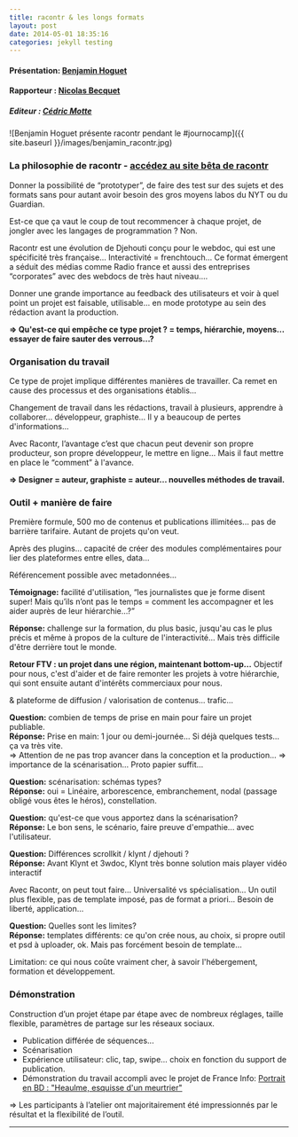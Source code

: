 ```yaml
---
title: racontr & les longs formats
layout: post
date: 2014-05-01 18:35:16
categories: jekyll testing
---
```


#### Présentation: [Benjamin Hoguet](https://twitter.com/benhoguet)
#### Rapporteur : [Nicolas Becquet](http://mediatype.be/)
##### Editeur : [Cédric Motte](https:twitter.com/chouing)

![Benjamin Hoguet présente racontr pendant le #journocamp]({{ site.baseurl }}/images/benjamin_racontr.jpg)


### La philosophie de racontr - [accédez au site bêta de racontr](http://racontr.com/)

Donner la possibilité de “prototyper”, de faire des test sur des sujets et des formats sans pour autant avoir besoin des gros moyens labos du NYT ou du Guardian.

Est-ce que ça vaut le coup de tout recommencer à chaque projet, de jongler avec les langages de programmation ? Non.

Racontr est une évolution de Djehouti conçu pour le webdoc, qui est une spécificité très française... Interactivité = frenchtouch... Ce format émergent a séduit des médias comme Radio france et aussi des entreprises “corporates” avec des webdocs de très haut niveau.... 

Donner une grande importance au feedback des utilisateurs et voir à quel point un projet est faisable, utilisable... en mode prototype au sein des rédaction avant la production. 

**=> Qu'est-ce qui empêche ce type projet ? = temps, hiérarchie, moyens... essayer de faire sauter des verrous...?**

### Organisation du travail

Ce type de projet implique différentes manières de travailler. Ca remet en cause des processus et des organisations établis... 

Changement de travail dans les rédactions, travail à plusieurs, apprendre à collaborer... développeur, graphiste… Il y a beaucoup de pertes d'informations...

Avec Racontr, l’avantage c’est que chacun peut devenir son propre producteur, son propre développeur, le mettre en ligne... Mais il faut mettre en place le “comment” à l'avance.

**=> Designer = auteur, graphiste = auteur... nouvelles méthodes de travail.**

### Outil + manière de faire

Première formule, 500 mo de contenus et publications illimitées... pas de barrière tarifaire. Autant de projets qu'on veut.

Après des plugins... capacité de créer des modules complémentaires pour lier des plateformes entre elles, data...

Référencement possible avec metadonnées... 

**Témoignage:** facilité d'utilisation, “les journalistes que je forme disent super! Mais qu’ils n’ont pas le temps = comment les accompagner et les aider auprès de leur hiérarchie…?”

**Réponse:** challenge sur la formation, du plus basic, jusqu'au cas le plus précis et même à propos de la culture de l'interactivité... Mais très difficile d'être derrière tout le monde.

**Retour FTV : un projet dans une région, maintenant bottom-up...** Objectif pour nous, c'est d'aider et de faire remonter les projets à votre hiérarchie, qui sont ensuite autant d'intérêts commerciaux pour nous.

& plateforme de diffusion / valorisation de contenus... trafic...

**Question:** combien de temps de prise en main pour faire un projet publiable.  
**Réponse:** Prise en main: 1 jour ou demi-journée… Si déjà quelques tests... ça va très vite.  
=> Attention de ne pas trop avancer dans la conception et la production... => importance de la scénarisation... Proto papier suffit...

**Question:** scénarisation: schémas types?   
**Réponse:** oui = Linéaire, arborescence, embranchement, nodal (passage obligé vous êtes le héros), constellation.

**Question:** qu'est-ce que vous apportez dans la scénarisation?  
**Réponse:** Le bon sens, le scénario, faire preuve d'empathie... avec l'utilisateur.

**Question:** Différences scrollkit / klynt / djehouti ?  
**Réponse:** Avant Klynt et 3wdoc, Klynt très bonne solution mais player vidéo interactif

Avec Racontr, on peut tout faire... Universalité vs spécialisation... Un outil plus flexible, pas de template imposé, pas de format a priori... Besoin de liberté, application...

**Question:** Quelles sont les limites?  
**Réponse:** templates différents: ce qu'on crée nous, au choix, si propre outil et psd à uploader, ok. Mais pas forcément besoin de template... 

Limitation: ce qui nous coûte vraiment cher, à savoir l'hébergement, formation et développement.

### Démonstration

Construction d’un projet étape par étape avec de nombreux réglages, taille flexible, paramètres de partage sur les réseaux sociaux.

+ Publication différée de séquences...  
+ Scénarisation  
+ Expérience utilisateur: clic, tap, swipe… choix en fonction du support de publication.
+ Démonstration du travail accompli avec le projet de France Info: [Portrait en BD : "Heaulme, esquisse d'un meurtrier"](http://www.franceinfo.fr/justice/portrait-en-bd-heaulme-esquisse-d-un-meurtrier-1365081-2014-03-27)

=> Les participants à l’atelier ont majoritairement été impressionnés par le résultat et la flexibilité de l’outil.




-------------
